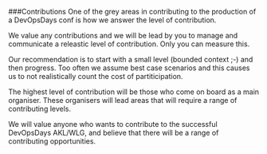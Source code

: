 ###Contributions
One of the grey areas in contributing to the production of a DevOpsDays conf is how we answer the level of contribution. 

We  value any contributions and we will be lead by you to manage and communicate a releastic level of contribution. Only you can measure this.

Our recommendation is to start with a  small level (bounded context ;-) and then progress. Too often we assume best case scenarios and this causes us to not realistically count the cost of partiticipation.

The highest level of contribution will be those who come on board as a main organiser. These organisers will lead areas that will require a range of contributing levels.

We will value anyone who wants to contribute to the successful DevOpsDays AKL/WLG, and believe that there will be a range of contributing opportunities.
